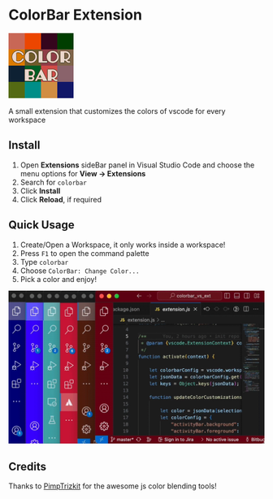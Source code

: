 # ColorBar Extension   
![Example](https://raw.githubusercontent.com/weezah/colorbar_ext/master/images/icon.png)

A small extension that customizes the colors of vscode for every workspace

## Install

1. Open **Extensions** sideBar panel in Visual Studio Code and choose the menu options for **View → Extensions**
1. Search for `colorbar`
1. Click **Install**
1. Click **Reload**, if required


## Quick Usage

1. Create/Open a Workspace, it only works inside a workspace!
1. Press `F1` to open the command palette
1. Type `colorbar`
1. Choose `ColorBar: Change Color...`
1. Pick a color and enjoy!

![Example](https://raw.githubusercontent.com/weezah/colorbar_ext/master/images/example.gif)

## Credits
Thanks to [PimpTrizkit](https://github.com/PimpTrizkit/PJs) for the awesome js color blending tools!